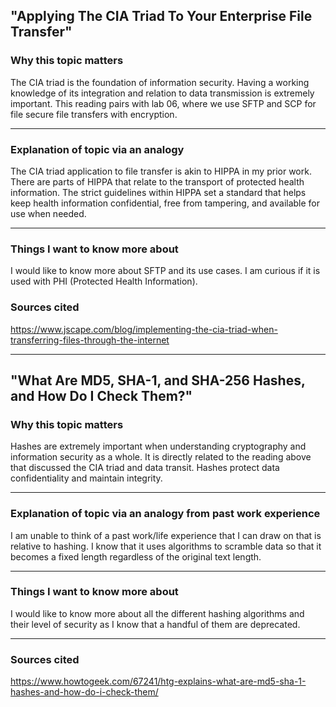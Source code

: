 ## "Applying The CIA Triad To Your Enterprise File Transfer"

### Why this topic matters
The CIA triad is the foundation of information security. Having a working knowledge of its integration and relation to data transmission is extremely important.
This reading pairs with lab 06, where we use SFTP and SCP for file secure file transfers with encryption.

***

### Explanation of topic via an analogy
The CIA triad application to file transfer is akin to HIPPA in my prior work. There are parts of HIPPA that relate to the transport of protected health information.
The strict guidelines within HIPPA set a standard that helps keep health information confidential, free from tampering, and available for use when needed. 

***

### Things I want to know more about
I would like to know more about SFTP and its use cases. I am curious if it is used with PHI (Protected Health Information).  

### Sources cited
https://www.jscape.com/blog/implementing-the-cia-triad-when-transferring-files-through-the-internet

***

## "What Are MD5, SHA-1, and SHA-256 Hashes, and How Do I Check Them?"

### Why this topic matters
Hashes are extremely important when understanding cryptography and information security as a whole. It is directly related to the reading above that 
discussed the CIA triad and data transit. Hashes protect data confidentiality and maintain integrity. 

***

### Explanation of topic via an analogy from past work experience
I am unable to think of a past work/life experience that I can draw on that is relative to hashing. I know that it uses algorithms to scramble data so that it
becomes a fixed length regardless of the original text length. 

***

### Things I want to know more about
I would like to know more about all the different hashing algorithms and their level of security as I know that a handful of them are deprecated.

***

### Sources cited
https://www.howtogeek.com/67241/htg-explains-what-are-md5-sha-1-hashes-and-how-do-i-check-them/

